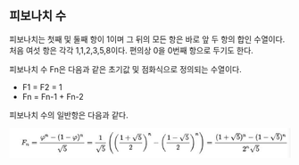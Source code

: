 ## 피보나치 수

피보나치는 첫째 및 둘째 항이 1이며 그 뒤의 모든 항은 바로 앞 두 항의 합인 수열이다. 처음 여섯 항은 각각 1,1,2,3,5,8이다. 편의상 0을 0번째 항으로 두기도 한다.

피보나치 수 Fn은 다음과 같은 초기값 및 점화식으로 정의되는 수열이다.

* F1 = F2 = 1
* Fn = Fn-1 + Fn-2



피보나치 수의 일반항은 다음과 같다.

<img src=".\asset\Fn.JPG" alt="Fn" />





